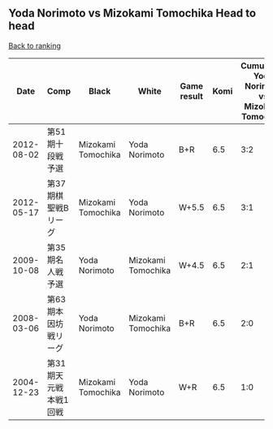 ## Yoda Norimoto vs Mizokami Tomochika Head to head

[Back to ranking](../../index.md)




| **Date** | **Comp** | **Black** | **White** | **Game result** | **Komi** | **Cumulative Yoda Norimoto vs Mizokami Tomochika** | **Yoda Norimoto streak** | **Mizokami Tomochika streak** | 
| --- | --- | --- | --- | --- | --- | --- | --- | --- |
| 2012-08-02 | 第51期十段戦予選 | Mizokami Tomochika | Yoda Norimoto | B+R | 6.5 | 3:2 | 0 | 1 | 
| 2012-05-17 | 第37期棋聖戦Bリーグ | Mizokami Tomochika | Yoda Norimoto | W+5.5 | 6.5 | 3:1 | 1 | 0 | 
| 2009-10-08 | 第35期名人戦予選 | Yoda Norimoto | Mizokami Tomochika | W+4.5 | 6.5 | 2:1 | 0 | 1 | 
| 2008-03-06 | 第63期本因坊戦リーグ | Yoda Norimoto | Mizokami Tomochika | B+R | 6.5 | 2:0 | 2 | 0 | 
| 2004-12-23 | 第31期天元戦本戦1回戦 | Mizokami Tomochika | Yoda Norimoto | W+R | 6.5 | 1:0 | 1 | 0 |




